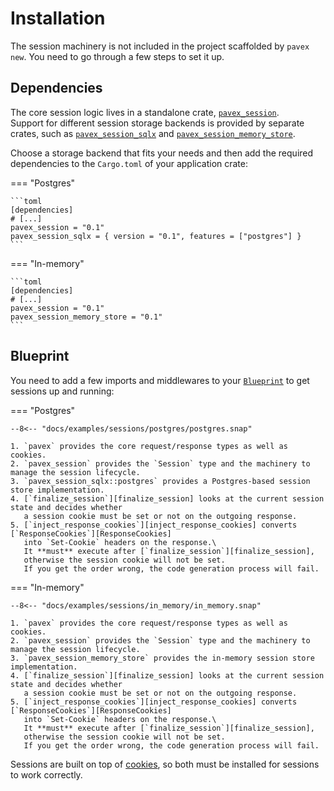 # Installation

The session machinery is not included in the project scaffolded by `pavex new`.
You need to go through a few steps to set it up.

## Dependencies

The core session logic lives in a standalone crate, [`pavex_session`][pavex_session].\
Support for different session storage backends is provided by separate crates, such as
[`pavex_session_sqlx`][pavex_session_sqlx] and [`pavex_session_memory_store`][pavex_session_memory_store].

Choose a storage backend that fits your needs and then add the required dependencies to the `Cargo.toml`
of your application crate:

=== "Postgres"

    ```toml
    [dependencies]
    # [...]
    pavex_session = "0.1"
    pavex_session_sqlx = { version = "0.1", features = ["postgres"] }
    ```

=== "In-memory"

    ```toml
    [dependencies]
    # [...]
    pavex_session = "0.1"
    pavex_session_memory_store = "0.1"
    ```

## Blueprint

You need to add a few imports and middlewares to your [`Blueprint`][Blueprint] to get sessions up and running:

=== "Postgres"

    --8<-- "docs/examples/sessions/postgres/postgres.snap"

    1. `pavex` provides the core request/response types as well as cookies.
    2. `pavex_session` provides the `Session` type and the machinery to manage the session lifecycle.
    3. `pavex_session_sqlx::postgres` provides a Postgres-based session store implementation.
    4. [`finalize_session`][finalize_session] looks at the current session state and decides whether 
       a session cookie must be set or not on the outgoing response.
    5. [`inject_response_cookies`][inject_response_cookies] converts [`ResponseCookies`][ResponseCookies]
       into `Set-Cookie` headers on the response.\
       It **must** execute after [`finalize_session`][finalize_session],
       otherwise the session cookie will not be set.
       If you get the order wrong, the code generation process will fail.

=== "In-memory"

    --8<-- "docs/examples/sessions/in_memory/in_memory.snap"

    1. `pavex` provides the core request/response types as well as cookies.
    2. `pavex_session` provides the `Session` type and the machinery to manage the session lifecycle.
    3. `pavex_session_memory_store` provides the in-memory session store implementation.
    4. [`finalize_session`][finalize_session] looks at the current session state and decides whether 
       a session cookie must be set or not on the outgoing response.
    5. [`inject_response_cookies`][inject_response_cookies] converts [`ResponseCookies`][ResponseCookies]
       into `Set-Cookie` headers on the response.\
       It **must** execute after [`finalize_session`][finalize_session],
       otherwise the session cookie will not be set.
       If you get the order wrong, the code generation process will fail.

Sessions are built on top of [cookies][cookie], so both must be installed for sessions to work correctly.

[cookie]: /guide/cookies/index.md
[pavex_session]: /api_reference/pavex_session/index.html
[pavex_session_sqlx]: /api_reference/pavex_session_sqlx/index.html
[pavex_session_memory_store]: /api_reference/pavex_session_memory_store/index.html
[ResponseCookies]: /api_reference/pavex/cookie/struct.ResponseCookies.html
[inject_response_cookies]: /api_reference/pavex/cookie/fn.inject_response_cookies.html
[finalize_session]: /api_reference/pavex_session/fn.finalize_session.html
[Blueprint]: /api_reference/pavex/struct.Blueprint.html
